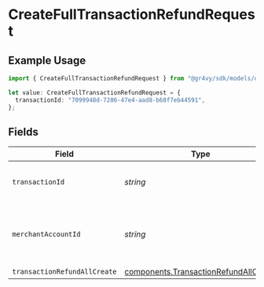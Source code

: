 # CreateFullTransactionRefundRequest

## Example Usage

```typescript
import { CreateFullTransactionRefundRequest } from "@gr4vy/sdk/models/operations";

let value: CreateFullTransactionRefundRequest = {
  transactionId: "7099948d-7286-47e4-aad8-b68f7eb44591",
};
```

## Fields

| Field                                                                                          | Type                                                                                           | Required                                                                                       | Description                                                                                    | Example                                                                                        |
| ---------------------------------------------------------------------------------------------- | ---------------------------------------------------------------------------------------------- | ---------------------------------------------------------------------------------------------- | ---------------------------------------------------------------------------------------------- | ---------------------------------------------------------------------------------------------- |
| `transactionId`                                                                                | *string*                                                                                       | :heavy_check_mark:                                                                             | The ID of the transaction                                                                      | 7099948d-7286-47e4-aad8-b68f7eb44591                                                           |
| `merchantAccountId`                                                                            | *string*                                                                                       | :heavy_minus_sign:                                                                             | The ID of the merchant account to use for this request.                                        |                                                                                                |
| `transactionRefundAllCreate`                                                                   | [components.TransactionRefundAllCreate](../../models/components/transactionrefundallcreate.md) | :heavy_minus_sign:                                                                             | N/A                                                                                            |                                                                                                |